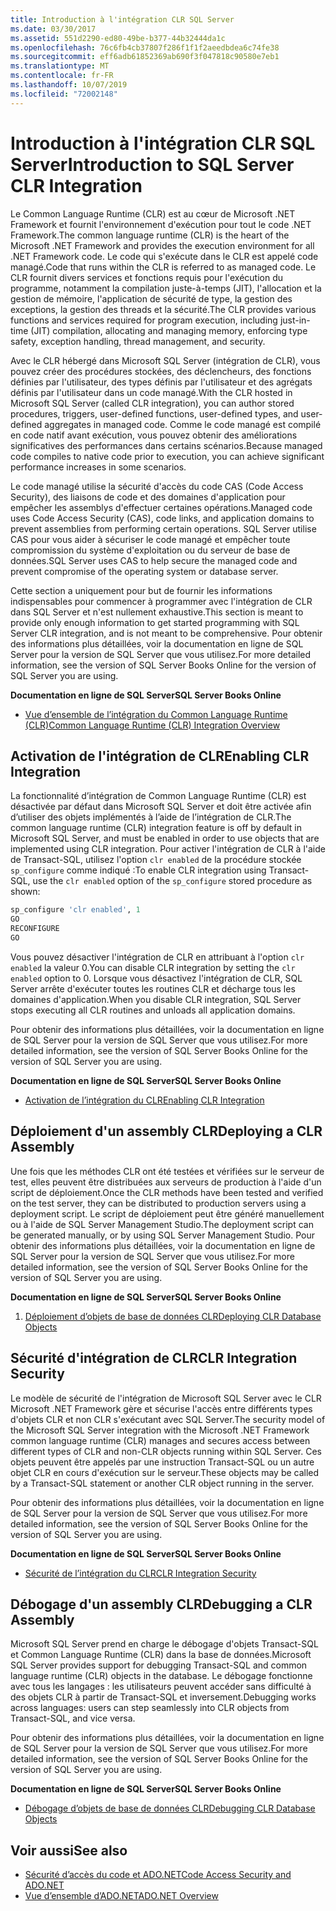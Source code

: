 ```yaml
---
title: Introduction à l'intégration CLR SQL Server
ms.date: 03/30/2017
ms.assetid: 551d2290-ed80-49be-b377-44b32444da1c
ms.openlocfilehash: 76c6fb4cb37807f286f1f1f2aeedbdea6c74fe38
ms.sourcegitcommit: eff6adb61852369ab690f3f047818c90580e7eb1
ms.translationtype: MT
ms.contentlocale: fr-FR
ms.lasthandoff: 10/07/2019
ms.locfileid: "72002148"
---
```

# <a name="introduction-to-sql-server-clr-integration"></a><span data-ttu-id="c0d70-102">Introduction à l'intégration CLR SQL Server</span><span class="sxs-lookup"><span data-stu-id="c0d70-102">Introduction to SQL Server CLR Integration</span></span>
<span data-ttu-id="c0d70-103">Le Common Language Runtime (CLR) est au cœur de Microsoft .NET Framework et fournit l'environnement d'exécution pour tout le code .NET Framework.</span><span class="sxs-lookup"><span data-stu-id="c0d70-103">The common language runtime (CLR) is the heart of the Microsoft .NET Framework and provides the execution environment for all .NET Framework code.</span></span> <span data-ttu-id="c0d70-104">Le code qui s'exécute dans le CLR est appelé code managé.</span><span class="sxs-lookup"><span data-stu-id="c0d70-104">Code that runs within the CLR is referred to as managed code.</span></span> <span data-ttu-id="c0d70-105">Le CLR fournit divers services et fonctions requis pour l'exécution du programme, notamment la compilation juste-à-temps (JIT), l'allocation et la gestion de mémoire, l'application de sécurité de type, la gestion des exceptions, la gestion des threads et la sécurité.</span><span class="sxs-lookup"><span data-stu-id="c0d70-105">The CLR provides various functions and services required for program execution, including just-in-time (JIT) compilation, allocating and managing memory, enforcing type safety, exception handling, thread management, and security.</span></span>  
  
 <span data-ttu-id="c0d70-106">Avec le CLR hébergé dans Microsoft SQL Server (intégration de CLR), vous pouvez créer des procédures stockées, des déclencheurs, des fonctions définies par l'utilisateur, des types définis par l'utilisateur et des agrégats définis par l'utilisateur dans un code managé.</span><span class="sxs-lookup"><span data-stu-id="c0d70-106">With the CLR hosted in Microsoft SQL Server (called CLR integration), you can author stored procedures, triggers, user-defined functions, user-defined types, and user-defined aggregates in managed code.</span></span> <span data-ttu-id="c0d70-107">Comme le code managé est compilé en code natif avant exécution, vous pouvez obtenir des améliorations significatives des performances dans certains scénarios.</span><span class="sxs-lookup"><span data-stu-id="c0d70-107">Because managed code compiles to native code prior to execution, you can achieve significant performance increases in some scenarios.</span></span>  
  
 <span data-ttu-id="c0d70-108">Le code managé utilise la sécurité d'accès du code CAS (Code Access Security), des liaisons de code et des domaines d'application pour empêcher les assemblys d'effectuer certaines opérations.</span><span class="sxs-lookup"><span data-stu-id="c0d70-108">Managed code uses Code Access Security (CAS), code links, and application domains to prevent assemblies from performing certain operations.</span></span> <span data-ttu-id="c0d70-109">SQL Server utilise CAS pour vous aider à sécuriser le code managé et empêcher toute compromission du système d'exploitation ou du serveur de base de données.</span><span class="sxs-lookup"><span data-stu-id="c0d70-109">SQL Server uses CAS to help secure the managed code and prevent compromise of the operating system or database server.</span></span>  
  
 <span data-ttu-id="c0d70-110">Cette section a uniquement pour but de fournir les informations indispensables pour commencer à programmer avec l'intégration de CLR dans SQL Server et n'est nullement exhaustive.</span><span class="sxs-lookup"><span data-stu-id="c0d70-110">This section is meant to provide only enough information to get started programming with SQL Server CLR integration, and is not meant to be comprehensive.</span></span> <span data-ttu-id="c0d70-111">Pour obtenir des informations plus détaillées, voir la documentation en ligne de SQL Server pour la version de SQL Server que vous utilisez.</span><span class="sxs-lookup"><span data-stu-id="c0d70-111">For more detailed information, see the version of SQL Server Books Online for the version of SQL Server you are using.</span></span>  
  
 <span data-ttu-id="c0d70-112">**Documentation en ligne de SQL Server**</span><span class="sxs-lookup"><span data-stu-id="c0d70-112">**SQL Server Books Online**</span></span>  
  
- [<span data-ttu-id="c0d70-113">Vue d’ensemble de l’intégration du Common Language Runtime (CLR)</span><span class="sxs-lookup"><span data-stu-id="c0d70-113">Common Language Runtime (CLR) Integration Overview</span></span>](https://go.microsoft.com/fwlink/?LinkId=115242)  
  
## <a name="enabling-clr-integration"></a><span data-ttu-id="c0d70-114">Activation de l'intégration de CLR</span><span class="sxs-lookup"><span data-stu-id="c0d70-114">Enabling CLR Integration</span></span>  
 <span data-ttu-id="c0d70-115">La fonctionnalité d’intégration de Common Language Runtime (CLR) est désactivée par défaut dans Microsoft SQL Server et doit être activée afin d’utiliser des objets implémentés à l’aide de l’intégration de CLR.</span><span class="sxs-lookup"><span data-stu-id="c0d70-115">The common language runtime (CLR) integration feature is off by default in Microsoft SQL Server, and must be enabled in order to use objects that are implemented using CLR integration.</span></span> <span data-ttu-id="c0d70-116">Pour activer l'intégration de CLR à l'aide de Transact-SQL, utilisez l'option `clr enabled` de la procédure stockée `sp_configure` comme indiqué :</span><span class="sxs-lookup"><span data-stu-id="c0d70-116">To enable CLR integration using Transact-SQL, use the `clr enabled` option of the `sp_configure` stored procedure as shown:</span></span>  
  
```sql  
sp_configure 'clr enabled', 1  
GO  
RECONFIGURE  
GO  
```  
  
 <span data-ttu-id="c0d70-117">Vous pouvez désactiver l'intégration de CLR en attribuant à l'option `clr enabled` la valeur 0.</span><span class="sxs-lookup"><span data-stu-id="c0d70-117">You can disable CLR integration by setting the `clr enabled` option to 0.</span></span> <span data-ttu-id="c0d70-118">Lorsque vous désactivez l'intégration de CLR, SQL Server arrête d'exécuter toutes les routines CLR et décharge tous les domaines d'application.</span><span class="sxs-lookup"><span data-stu-id="c0d70-118">When you disable CLR integration, SQL Server stops executing all CLR routines and unloads all application domains.</span></span>  
  
 <span data-ttu-id="c0d70-119">Pour obtenir des informations plus détaillées, voir la documentation en ligne de SQL Server pour la version de SQL Server que vous utilisez.</span><span class="sxs-lookup"><span data-stu-id="c0d70-119">For more detailed information, see the version of SQL Server Books Online for the version of SQL Server you are using.</span></span>  
  
 <span data-ttu-id="c0d70-120">**Documentation en ligne de SQL Server**</span><span class="sxs-lookup"><span data-stu-id="c0d70-120">**SQL Server Books Online**</span></span>  
  
- [<span data-ttu-id="c0d70-121">Activation de l’intégration du CLR</span><span class="sxs-lookup"><span data-stu-id="c0d70-121">Enabling CLR Integration</span></span>](https://go.microsoft.com/fwlink/?LinkId=115230)  
  
## <a name="deploying-a-clr-assembly"></a><span data-ttu-id="c0d70-122">Déploiement d'un assembly CLR</span><span class="sxs-lookup"><span data-stu-id="c0d70-122">Deploying a CLR Assembly</span></span>  
 <span data-ttu-id="c0d70-123">Une fois que les méthodes CLR ont été testées et vérifiées sur le serveur de test, elles peuvent être distribuées aux serveurs de production à l'aide d'un script de déploiement.</span><span class="sxs-lookup"><span data-stu-id="c0d70-123">Once the CLR methods have been tested and verified on the test server, they can be distributed to production servers using a deployment script.</span></span> <span data-ttu-id="c0d70-124">Le script de déploiement peut être généré manuellement ou à l'aide de SQL Server Management Studio.</span><span class="sxs-lookup"><span data-stu-id="c0d70-124">The deployment script can be generated manually, or by using SQL Server Management Studio.</span></span> <span data-ttu-id="c0d70-125">Pour obtenir des informations plus détaillées, voir la documentation en ligne de SQL Server pour la version de SQL Server que vous utilisez.</span><span class="sxs-lookup"><span data-stu-id="c0d70-125">For more detailed information, see the version of SQL Server Books Online for the version of SQL Server you are using.</span></span>  
  
 <span data-ttu-id="c0d70-126">**Documentation en ligne de SQL Server**</span><span class="sxs-lookup"><span data-stu-id="c0d70-126">**SQL Server Books Online**</span></span>  
  
1. [<span data-ttu-id="c0d70-127">Déploiement d’objets de base de données CLR</span><span class="sxs-lookup"><span data-stu-id="c0d70-127">Deploying CLR Database Objects</span></span>](https://go.microsoft.com/fwlink/?LinkId=115232)  
  
## <a name="clr-integration-security"></a><span data-ttu-id="c0d70-128">Sécurité d'intégration de CLR</span><span class="sxs-lookup"><span data-stu-id="c0d70-128">CLR Integration Security</span></span>  
 <span data-ttu-id="c0d70-129">Le modèle de sécurité de l'intégration de Microsoft SQL Server avec le CLR Microsoft .NET Framework gère et sécurise l'accès entre différents types d'objets CLR et non CLR s'exécutant avec SQL Server.</span><span class="sxs-lookup"><span data-stu-id="c0d70-129">The security model of the Microsoft SQL Server integration with the Microsoft .NET Framework common language runtime (CLR) manages and secures access between different types of CLR and non-CLR objects running within SQL Server.</span></span> <span data-ttu-id="c0d70-130">Ces objets peuvent être appelés par une instruction Transact-SQL ou un autre objet CLR en cours d'exécution sur le serveur.</span><span class="sxs-lookup"><span data-stu-id="c0d70-130">These objects may be called by a Transact-SQL statement or another CLR object running in the server.</span></span>  
  
 <span data-ttu-id="c0d70-131">Pour obtenir des informations plus détaillées, voir la documentation en ligne de SQL Server pour la version de SQL Server que vous utilisez.</span><span class="sxs-lookup"><span data-stu-id="c0d70-131">For more detailed information, see the version of SQL Server Books Online for the version of SQL Server you are using.</span></span>  
  
 <span data-ttu-id="c0d70-132">**Documentation en ligne de SQL Server**</span><span class="sxs-lookup"><span data-stu-id="c0d70-132">**SQL Server Books Online**</span></span>  
  
- [<span data-ttu-id="c0d70-133">Sécurité de l’intégration du CLR</span><span class="sxs-lookup"><span data-stu-id="c0d70-133">CLR Integration Security</span></span>](https://go.microsoft.com/fwlink/?LinkId=115234)  
  
## <a name="debugging-a-clr-assembly"></a><span data-ttu-id="c0d70-134">Débogage d'un assembly CLR</span><span class="sxs-lookup"><span data-stu-id="c0d70-134">Debugging a CLR Assembly</span></span>  
 <span data-ttu-id="c0d70-135">Microsoft SQL Server prend en charge le débogage d'objets Transact-SQL et Common Language Runtime (CLR) dans la base de données.</span><span class="sxs-lookup"><span data-stu-id="c0d70-135">Microsoft SQL Server provides support for debugging Transact-SQL and common language runtime (CLR) objects in the database.</span></span> <span data-ttu-id="c0d70-136">Le débogage fonctionne avec tous les langages : les utilisateurs peuvent accéder sans difficulté à des objets CLR à partir de Transact-SQL et inversement.</span><span class="sxs-lookup"><span data-stu-id="c0d70-136">Debugging works across languages: users can step seamlessly into CLR objects from Transact-SQL, and vice versa.</span></span>  
  
 <span data-ttu-id="c0d70-137">Pour obtenir des informations plus détaillées, voir la documentation en ligne de SQL Server pour la version de SQL Server que vous utilisez.</span><span class="sxs-lookup"><span data-stu-id="c0d70-137">For more detailed information, see the version of SQL Server Books Online for the version of SQL Server you are using.</span></span>  
  
 <span data-ttu-id="c0d70-138">**Documentation en ligne de SQL Server**</span><span class="sxs-lookup"><span data-stu-id="c0d70-138">**SQL Server Books Online**</span></span>  
  
- [<span data-ttu-id="c0d70-139">Débogage d’objets de base de données CLR</span><span class="sxs-lookup"><span data-stu-id="c0d70-139">Debugging CLR Database Objects</span></span>](https://go.microsoft.com/fwlink/?LinkId=115236)  
  
## <a name="see-also"></a><span data-ttu-id="c0d70-140">Voir aussi</span><span class="sxs-lookup"><span data-stu-id="c0d70-140">See also</span></span>

- [<span data-ttu-id="c0d70-141">Sécurité d’accès du code et ADO.NET</span><span class="sxs-lookup"><span data-stu-id="c0d70-141">Code Access Security and ADO.NET</span></span>](../code-access-security.md)
- [<span data-ttu-id="c0d70-142">Vue d’ensemble d’ADO.NET</span><span class="sxs-lookup"><span data-stu-id="c0d70-142">ADO.NET Overview</span></span>](../ado-net-overview.md)
